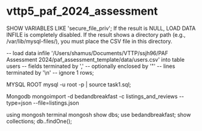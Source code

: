 # vttp5_paf_2024_assessment

SHOW VARIABLES LIKE 'secure_file_priv';
If the result is NULL, LOAD DATA INFILE is completely disabled.
If the result shows a directory path (e.g., /var/lib/mysql-files/), you must place the CSV file in this directory.


-- load data infile '/Users/shamus/Documents/VTTP/ssjh96/PAF Assessment 2024/paf_assessment_template/data/users.csv' into table users
-- fields terminated by ','
-- optionally enclosed by '"'
-- lines terminated by '\n'
-- ignore 1 rows;

MYSQL 
ROOT
mysql -u root -p | source task1.sql;

Mongodb
mongoimport -d bedandbreakfast -c listings_and_reviews --type=json --file=listings.json

using mongosh
terminal
mongosh
show dbs;
use bedandbreakfast;
show collections;
db.<colletionName>.findOne();